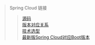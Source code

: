 
<!-- URL -->
[源码]: https://github.com/spring-projects "Spring 项目源码"
[版本对应关系]: https://spring.io/projects/spring-cloud#overview "Spring Boot和Cloud的对应关系"
[技术选型]: https://start.spring.io/actuator/info "各版本对应关系"
[推荐版本]: https://docs.spring.io/spring-cloud/docs/current/reference/html/ "Spring Cloud对应的Boot"

> Spring Cloud 链接
>> [源码]<br/>
>> [版本对应关系]<br/>
>> [技术选型]<br/>
>> [最新版Spring Cloud对应Boot版本][推荐版本]
